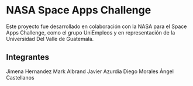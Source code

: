 # NASA Space Apps Challenge

Este proyecto fue desarrollado en colaboración con la NASA para el Space Apps Challenge, como el grupo UniEmpleos y en representación de la Universidad Del Valle de Guatemala. 

## Integrantes
Jimena Hernandez
Mark Albrand
Javier Azurdia
Diego Morales
Ángel Castellanos
